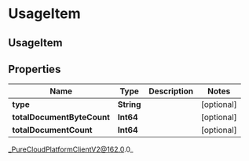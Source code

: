 # UsageItem

## UsageItem

## Properties

|Name | Type | Description | Notes|
|------------ | ------------- | ------------- | -------------|
| **type** | **String** |  | [optional] |
| **totalDocumentByteCount** | **Int64** |  | [optional] |
| **totalDocumentCount** | **Int64** |  | [optional] |



_PureCloudPlatformClientV2@162.0.0_
